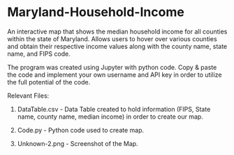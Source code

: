 # Maryland-Household-Income
An interactive map that shows the median household income for all counties within the state of Maryland. Allows users to hover over various counties and obtain their respective income values along with the county name, state name, and FIPS code. 

The program was created using Jupyter with python code. Copy & paste the code and implement your own username and API key in order to utilize the full potential of the code.

Relevant Files:
1) DataTable.csv - Data Table created to hold information (FIPS, State name, county name, median income) in order to create our map.

2) Code.py - Python code used to create map.

3) Unknown-2.png - Screenshot of the Map.
